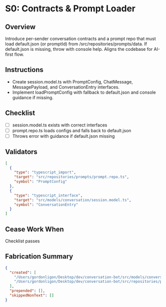 # S0: Contracts & Prompt Loader

## Overview
Introduce per-sender conversation contracts and a prompt repo that must load default.json (or promptId) from /src/repositories/prompts/data. If default.json is missing, throw with console help. Aligns the codebase for AI-first flow.

## Instructions
- Create session.model.ts with PromptConfig, ChatMessage, MessagePayload, and ConversationEntry interfaces.
- Implement loadPromptConfig with fallback to default.json and console guidance if missing.

## Checklist
- [ ] session.model.ts exists with correct interfaces
- [ ] prompt.repo.ts loads configs and falls back to default.json
- [ ] Throws error with guidance if default.json missing

## Validators
```json
[
  {
    "type": "typescript_import",
    "target": "src/repositories/prompts/prompt.repo.ts",
    "symbol": "PromptConfig"
  },
  {
    "type": "typescript_interface",
    "target": "src/models/conversation/session.model.ts",
    "symbol": "ConversationEntry"
  }
]
```

## Cease Work When
Checklist passes

## Fabrication Summary
```json
{
  "created": [
    "/Users/gordonligon/Desktop/dev/conversation-bot/src/models/conversation/session.model.ts",
    "/Users/gordonligon/Desktop/dev/conversation-bot/src/repositories/prompts/prompt.repo.ts"
  ],
  "prepended": [],
  "skippedNonText": []
}
```

